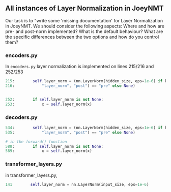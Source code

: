 ## All instances of Layer Normalization in JoeyNMT

Our task is to "write some 'missing documentation' for Layer Normalization in JoeyNMT. We should consider the following aspects: Where and how are pre- and post-norm implemented? What is the default behaviour? What are the specific differences between the two options and how do you control them?


### encoders.py

In `encoders.py` layer normalization is implemented on lines 215/216 and 252/253

```python
215:        self.layer_norm = (nn.LayerNorm(hidden_size, eps=1e-6) if kwargs.get(
216:            "layer_norm", "post") == "pre" else None)


252:        if self.layer_norm is not None:
253:            x = self.layer_norm(x)

```

### decoders.py
```python
534:        self.layer_norm = (nn.LayerNorm(hidden_size, eps=1e-6) if kwargs.get(
535:            "layer_norm", "post") == "pre" else None)

# in the forward() function
588:        if self.layer_norm is not None:
589:            x = self.layer_norm(x)

```

### transformer_layers.py
in transformer_layers.py, 

```python
141        self.layer_norm = nn.LayerNorm(input_size, eps=1e-6)
```
